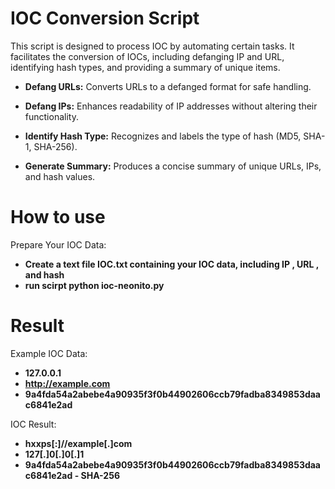 # IOC Conversion Script

This script is designed to process IOC by automating certain tasks. It facilitates the conversion of IOCs, including defanging IP and URL, identifying hash types, and providing a summary of unique items.

- **Defang URLs:** Converts URLs to a defanged format for safe handling.

- **Defang IPs:** Enhances readability of IP addresses without altering their functionality.

- **Identify Hash Type:** Recognizes and labels the type of hash (MD5, SHA-1, SHA-256).

- **Generate Summary:** Produces a concise summary of unique URLs, IPs, and hash values.

# How to use 

Prepare Your IOC Data:

- **Create a text file IOC.txt containing your IOC data, including IP , URL , and hash**
- **run scirpt python ioc-neonito.py**

# Result 

Example IOC Data:
- **127.0.0.1**
- **http://example.com**
- **9a4fda54a2abebe4a90935f3f0b44902606ccb79fadba8349853daac6841e2ad**

IOC Result:
- **hxxps[:]//example[.]com**
- **127[.]0[.]0[.]1**
- **9a4fda54a2abebe4a90935f3f0b44902606ccb79fadba8349853daac6841e2ad - SHA-256**

